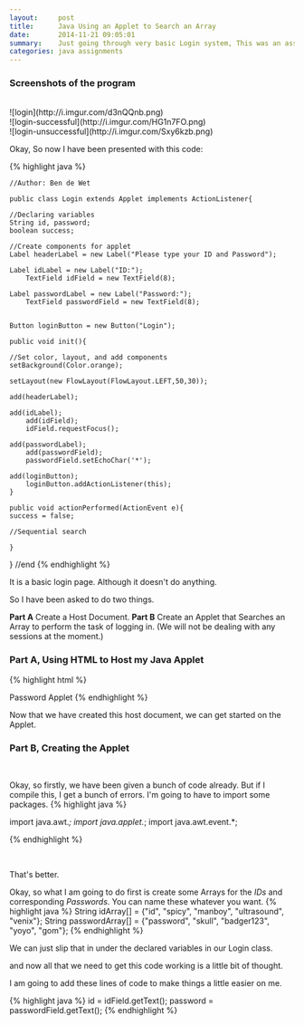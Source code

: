 ```yaml
---
layout:     post
title:      Java Using an Applet to Search an Array
date:       2014-11-21 09:05:01
summary:    Just going through very basic Login system, This was an assignment given to me a few days ago, I decided to blog it up because it is a great way to keep a tab on what I am doing at the moment.
categories: java assignments
---
```


### Screenshots of the program 
<br>
![login](http://i.imgur.com/d3nQQnb.png)<br>
![login-successful](http://i.imgur.com/HG1n7FO.png)<br>
![login-unsuccessful](http://i.imgur.com/Sxy6kzb.png)<br>

Okay, So now I have been presented with this code:


{% highlight java %}
	
	//Author: Ben de Wet
	
	public class Login extends Applet implements ActionListener{

	//Declaring variables
	String id, password;
	boolean success;

	//Create components for applet
	Label headerLabel = new Label("Please type your ID and Password");

	Label idLabel = new Label("ID:");
		TextField idField = new TextField(8);

	Label passwordLabel = new Label("Password:");
		TextField passwordField = new TextField(8);


	Button loginButton = new Button("Login");

	public void init(){
	
	//Set color, layout, and add components
	setBackground(Color.orange);

	setLayout(new FlowLayout(FlowLayout.LEFT,50,30));

	add(headerLabel);

	add(idLabel);
		add(idField);
		idField.requestFocus();

	add(passwordLabel);
		add(passwordField);
		passwordField.setEchoChar('*');

	add(loginButton);
		loginButton.addActionListener(this);
	}

	public void actionPerformed(ActionEvent e){
	success = false;

	//Sequential search

	}
} //end
{% endhighlight %}

It is a basic login page. Although it doesn't do anything.

So I have been asked to do two things.

<b>Part A</b> Create a Host Document.
<b>Part B</b> Create an Applet that Searches an Array to perform the task of logging in. (We will not be dealing with any sessions at the moment.)

### Part A, Using HTML to Host my Java Applet
{% highlight html %}
<html>
<head>
	<title>
		Password Applet
	</title>
</head>
<body>
	<applet code="PasswordApplet.class" width="300" height="300">
		Password Applet
	</applet>
</body>
</html>
{% endhighlight %}
<br>

Now that we have created this host document, we can get started on the Applet.

### Part B, Creating the Applet

<br>

Okay, so firstly, we have been given a bunch of code already. But if I compile this, I get a bunch of errors. I'm going to have to import some packages.
{% highlight java %}

import java.awt.*;
import java.applet.*;
import java.awt.event.*;

{% endhighlight %}

<br>

That's better.

Okay, so what I am going to do first is create some Arrays for the <i>IDs</i> and corresponding <i>Passwords</i>.
You can name these whatever you want.
{% highlight java %}
	String idArray[] = {"id", "spicy", "manboy", "ultrasound", "venix"};
	String passwordArray[] = {"password", "skull", "badger123", "yoyo", "gom"};
{% endhighlight %}



We can just slip that in under the declared variables in our Login class.

and now all that we need to get this code working is a little bit of thought.

I am going to add these lines of code to make things a little easier on me.

{% highlight java %}
id = idField.getText();
password = passwordField.getText();
{% endhighlight %}
